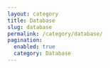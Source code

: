 ```yaml
---
layout: category
title: Database
slug: database
permalink: /category/database/
pagination:
  enabled: true
  category: Database
---
```

